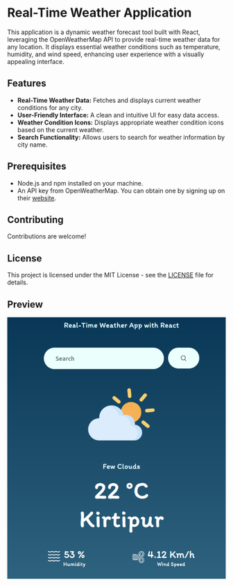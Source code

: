 # Real-Time Weather Application

This application is a dynamic weather forecast tool built with React, leveraging the OpenWeatherMap API to provide real-time weather data for any location. It displays essential weather conditions such as temperature, humidity, and wind speed, enhancing user experience with a visually appealing interface.

## Features

- **Real-Time Weather Data:** Fetches and displays current weather conditions for any city.
- **User-Friendly Interface:** A clean and intuitive UI for easy data access.
- **Weather Condition Icons:** Displays appropriate weather condition icons based on the current weather.
- **Search Functionality:** Allows users to search for weather information by city name.

## Prerequisites

- Node.js and npm installed on your machine.
- An API key from OpenWeatherMap. You can obtain one by signing up on their [website](https://openweathermap.org/).



## Contributing

Contributions are welcome!

## License

This project is licensed under the MIT License - see the [LICENSE](LICENSE) file for details.

## Preview
![alt text](image.png)